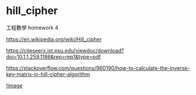 # hill_cipher
工程數學 homework 4

https://en.wikipedia.org/wiki/Hill_cipher

https://citeseerx.ist.psu.edu/viewdoc/download?doi=10.1.1.259.1186&rep=rep1&type=pdf

https://stackoverflow.com/questions/960190/how-to-calculate-the-inverse-key-matrix-in-hill-cipher-algorithm

[!image](result.jpg)